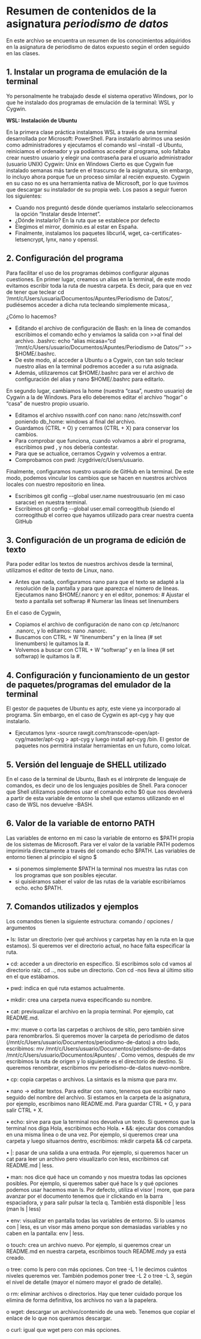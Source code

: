 # Resumen de contenidos de la asignatura *periodismo de datos*
En este archivo se encuentra un resumen de los conocimientos adquiridos en la asignatura de periodismo de datos expuesto según el orden seguido en las clases.
## 1.	Instalar un programa de emulación de la terminal

Yo personalmente he trabajado desde el sistema operativo Windows, por lo que he instalado dos programas de emulación de la terminal: WSL y Cygwin.

**WSL: Instalación de Ubuntu**

En la primera clase práctica instalamos WSL a través de una terminal desarrollada por Microsoft: PowerShell. Para instalarlo abrimos una sesión como administradores y ejecutamos el comando wsl –install -d Ubuntu, reiniciamos el ordenador y ya podíamos acceder al programa, solo faltaba crear nuestro usuario y elegir una contraseña para el usuario administrador (usuario UNIX)
Cygwin: Unix en Windows
Cierto es que Cygwin fue instalado semanas más tarde en el trascurso de la asignatura, sin embargo, lo incluyo ahora porque fue un proceso similar al recién expuesto.
Cygwin en su caso no es una herramienta nativa de Microsoft, por lo que tuvimos que descargar su instalador de su propia web. Los pasos a seguir fueron los siguientes:
-	Cuando nos preguntó desde dónde queríamos instalarlo seleccionamos la opción “Instalar desde Internet”.
-	¿Dónde instalarlo? En la ruta que se establece por defecto
-	Elegimos el mirror, dominio.es al estar en España.
-	Finalmente, instalamos los paquetes libcurl4, wget, ca-certificates-letsencrypt, lynx, nano y openssl.

## 2. Configuración del programa

Para facilitar el uso de los programas debimos configurar algunas cuestiones. 
En primer lugar, creamos un alias en la terminal, 
de este modo evitamos escribir toda la ruta de nuestra carpeta. 
Es decir, para que en vez de tener que teclear cd ‘/mnt/c/Users/usuaria/Documentos/Apuntes/Periodismo de Datos/’, pudiésemos acceder a dicha ruta tecleando simplemente  micasa,. 

¿Cómo lo hacemos? 
-	Editando el archivo de configuración de Bash: en la línea de comandos escribimos el comando echo  y enviamos la salida con >>al final del archivo. .bashrc: echo “alias micasa=“cd ‘/mnt/c/Users/usuario/Documentos/Apuntes/Periodismo de Datos/’” >> $HOME/.bashrc.
-	De este modo, al acceder a Ubuntu o a Cygwin, con tan solo teclear nuestro alias en la terminal podremos acceder a su ruta asignada. 
-	Además, utilizaremos cat $HOME/.bashrc para ver el archivo de configuración del alias y nano $HOME/.bashrc para editarlo.

En segundo lugar, cambiamos la home (nuestra “casa”, nuestro usuario) de Cygwin a la de Windows.
Para ello deberemos editar el archivo “hogar” o “casa” de nuestro propio usuario.
-	Editamos el archivo nsswith.conf con nano: nano /etc/nsswith.conf poniendo db_home: windows al final del archivo.
-	Guardamos (CTRL + O) y cerramos (CTRL + X) para conservar los cambios.
-	Para comprobar que funciona, cuando volvamos a abrir el programa, escribimos pwd , y nos debería contestar.
-	Para que se actualice, cerramos Cygwin y volvemos a entrar.
-	Comprobamos con pwd: /cygdrive/c/Users/usuario.

Finalmente, configuramos nuestro usuario de GitHub en la terminal. 
De este modo, podemos vincular los cambios que se hacen en nuestros archivos locales con nuestro repositorio en línea.
-	Escribimos git config --global user.name nuestrousuario (en mi caso saracse) en nuestra terminal.
-	Escribimos git config --global user.email correogithub (siendo el correogithub el correo que hayamos utilizado para crear nuestra cuenta GitHub

## 3. Configuración de un programa de edición de texto

Para poder editar los textos de nuestros archivos desde la terminal, utilizamos el editor de texto de Linux, nano. 

-	Antes que nada, configuramos nano para que el texto se adapté a la resolución de la pantalla y para que aparezca el número de líneas. Ejecutamos nano $HOME/.nanorc y en el editor, ponemos: # Ajustar el texto a pantalla
set softwrap # Numerar las líneas
set linenumbers

En el caso de Cygwin, 
-	Copiamos el archivo de configuración de nano con cp /etc/nanorc .nanorc, y lo editamos: nano .nanorc.
-	Buscamos con CTRL + W “linenumbers” y en la línea (# set linenumbers) le quitamos la #.
-	Volvemos a buscar con CTRL + W “softwrap” y en la línea (# set softwrap) le quitamos la #.

## 4. Configuración y funcionamiento de un gestor de paquetes/programas del emulador de la terminal

El gestor de paquetes de Ubuntu es apty, este viene ya incorporado al programa. 
Sin embargo, en el caso de Cygwin es apt-cyg y hay que instalarlo. 
-	 Ejecutamos lynx -source rawgit.com/transcode-open/apt-cyg/master/apt-cyg > apt-cyg y luego install apt-cyg /bin. 
El gestor de paquetes nos permitirá instalar herramientas en un futuro, como lolcat.

## 5. Versión del lenguaje de SHELL utilizado

En el caso de la terminal de Ubuntu, Bash es el intérprete de lenguaje de comandos, es decir uno de los lenguajes posibles de Shell. 
Para conocer que Shell utilizamos podemos usar el comando echo $0 que nos devolverá a partir de esta variable de entorno la shell que estamos utilizando en el caso de WSL nos devuelve -BASH.

## 6. Valor de la variable de entorno PATH

Las variables de entorno en mi caso la variable de entorno es $PATH propia de los sistemas de Microsoft. 
Para ver el valor de la variable PATH podemos imprimirla directamente a través del comando echo $PATH.
Las variables de entorno tienen al principio el signo $ 
-	si ponemos simplemente $PATH la terminal nos muestra las rutas con los programas que son posibles ejecutar. 
-	si quisiéramos saber el valor de las rutas de la variable escribiríamos echo. echo $PATH.

## 7. Comandos utilizados y ejemplos

Los comandos tienen la siguiente estructura: comando / opciones / argumentos

•	ls: listar un directorio (ver qué archivos y carpetas hay en la ruta en la que estamos). Si queremos ver el directorio actual, no hace falta especificar la ruta.

•	cd: acceder a un directorio en específico. Si escribimos solo cd vamos al directorio raíz. cd .., nos sube un directorio. Con cd -nos lleva al último sitio en el que estábamos.

•	pwd: indica en qué ruta estamos actualmente.

•	mkdir: crea una carpeta nueva especificando su nombre.

•	cat: previsualizar el archivo en la propia terminal. Por ejemplo, cat README.md.

•	mv: mueve o corta las carpetas o archivos de sitio, pero también sirve para renombrarlos. Si queremos mover la carpeta de periodismo de datos (/mnt/c/Users/usuario/Documentos/periodismo-de-datos) a otro lado, escribimos: mv /mnt/c/Users/usuario/Documentos/periodismo-de-datos /mnt/c/Users/usuario/Documentos/Apuntes/ . Como vemos, después de mv escribimos la ruta de origen y lo siguiente es el directorio de destino. Si queremos renombrar, escribimos mv periodismo-de-datos nuevo-nombre.

•	cp: copia carpetas o archivos. La sintaxis es la misma que para mv.

•	nano → editar textos. Para editar con nano, tenemos que escribir nano seguido del nombre del archivo. Si estamos en la carpeta de la asignatura, por ejemplo, escribimos nano README.md. Para guardar CTRL + O, y para salir CTRL + X.

•	echo: sirve para que la terminal nos devuelva un texto. Si queremos que la terminal nos diga Hola, escribimos echo Hola.
•	&&: ejecutar dos comandos en una misma línea o de una vez. Por ejemplo, si queremos crear una carpeta y luego situarnos dentro, escribimos: mkdir carpeta && cd carpeta.

•	|: pasar de una salida a una entrada. Por ejemplo, si queremos hacer un cat para leer un archivo pero visualizarlo con less, escribimos cat README.md | less.

•	man: nos dice qué hace un comando y nos muestra todas las opciones posibles. Por ejemplo, si queremos saber qué hace ls y qué opciones podemos usar hacemos man ls. Por defecto, utiliza el visor | more, que para avanzar por el documento tenemos que ir clickando en la barra espaciadora, y para salir pulsar la tecla q. También está disponible | less (man ls | less)

•	env: visualizar en pantalla todas las variables de entorno. Si lo usamos con | less, es un visor más ameno porque son demasiadas variables y no caben en la pantalla: env | less.


o	touch: crea un archivo nuevo. Por ejemplo, si queremos crear un README.md en nuestra carpeta, escribimos touch README.mdy ya está creado.

o	tree: como ls pero con más opciones. Con tree -L 1 le decimos cuántos niveles queremos ver. También podemos poner tree -L 2 o tree -L 3, según el nivel de detalle (mayor el número mayor el grado de detalle).

o	rm: eliminar archivos o directorios. Hay que tener cuidado porque los elimina de forma definitiva, los archivos no van a la papelera.

o	wget: descargar un archivo/contenido de una web. Tenemos que copiar el enlace de lo que nos queramos descargar.

o	curl: igual que wget pero con más opciones.
